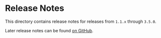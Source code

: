# Release Notes

This directory contains release notes for releases from `1.1.x` through `3.5.0`.

Later release notes can be found [on GitHub](https://github.com/rabbitmq/rabbitmq-server/releases).
